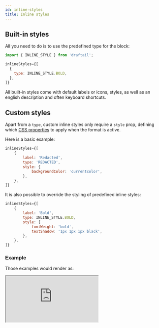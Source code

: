 ```yaml
---
id: inline-styles
title: Inline styles
---
```


## Built-in styles

All you need to do is to use the predefined type for the block:

```jsx
import { INLINE_STYLE } from 'draftail';

inlineStyles={[
  {
    type: INLINE_STYLE.BOLD,
  },
]}
```

All built-in styles come with default labels or icons, styles, as well as an english description and often keyboard shortcuts.

## Custom styles

Apart from a `type`, custom inline styles only require a `style` prop, defining which [CSS properties](https://developer.mozilla.org/en-US/docs/Web/CSS/CSS_Properties_Reference) to apply when the format is active.

Here is a basic example:

```jsx
inlineStyles={[
    {
        label: 'Redacted',
        type: 'REDACTED',
        style: {
            backgroundColor: 'currentcolor',
        },
    },
]}
```

It is also possible to override the styling of predefined inline styles:

```jsx
inlineStyles={[
    {
        label: 'Bold',
        type: INLINE_STYLE.BOLD,
        style: {
            fontWeight: 'bold',
            textShadow: '1px 1px 1px black',
        },
    },
]}
```

### Example

Those examples would render as:

<iframe src="https://demo.draftail.org/examples/iframe.html?selectedKind=Docs&selectedStory=Inline%20styles" class="iframe iframe--docs-200"></iframe>
